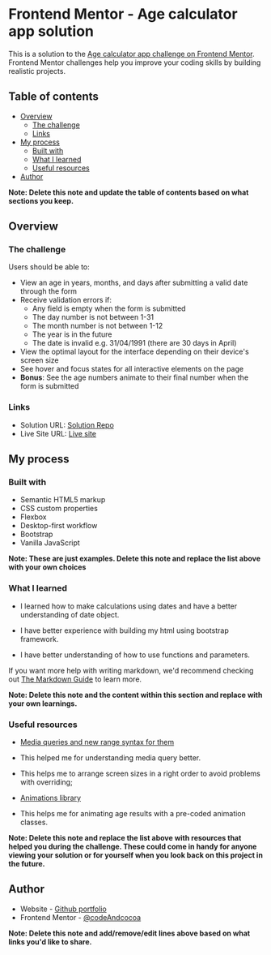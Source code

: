 # Frontend Mentor - Age calculator app solution

This is a solution to the [Age calculator app challenge on Frontend Mentor](https://www.frontendmentor.io/challenges/age-calculator-app-dF9DFFpj-Q). Frontend Mentor challenges help you improve your coding skills by building realistic projects. 

## Table of contents

- [Overview](#overview)
  - [The challenge](#the-challenge)
  - [Links](#links)
- [My process](#my-process)
  - [Built with](#built-with)
  - [What I learned](#what-i-learned)
  - [Useful resources](#useful-resources)
- [Author](#author)


**Note: Delete this note and update the table of contents based on what sections you keep.**

## Overview

### The challenge

Users should be able to:

- View an age in years, months, and days after submitting a valid date through the form
- Receive validation errors if:
  - Any field is empty when the form is submitted
  - The day number is not between 1-31
  - The month number is not between 1-12
  - The year is in the future
  - The date is invalid e.g. 31/04/1991 (there are 30 days in April)
- View the optimal layout for the interface depending on their device's screen size
- See hover and focus states for all interactive elements on the page
- **Bonus**: See the age numbers animate to their final number when the form is submitted



### Links

- Solution URL: [Solution Repo](https://github.com/codeAndcocoa/Age-calculator-app-solution.git)
- Live Site URL: [Live site](https://codeandcocoa.github.io/Age-calculator-app-solution/)

## My process

### Built with

- Semantic HTML5 markup
- CSS custom properties
- Flexbox
- Desktop-first workflow
- Bootstrap
- Vanilla JavaScript


**Note: These are just examples. Delete this note and replace the list above with your own choices**

### What I learned

- I learned how to make calculations using dates and have a better understanding of date object.

- I have better experience with building my html using bootstrap framework.

- I have better understanding of how to use functions and parameters.




If you want more help with writing markdown, we'd recommend checking out [The Markdown Guide](https://www.markdownguide.org/) to learn more.

**Note: Delete this note and the content within this section and replace with your own learnings.**



### Useful resources

- [Media queries and new range syntax for them ](https://blog.openreplay.com/understanding-css-media-queries/) 
- This helped me for understanding media query better.
- This helps me to arrange screen sizes in a right order to avoid problems with overriding;

- [Animations library](https://animate.style/)
- This helps me for animating age results with a pre-coded animation classes.


**Note: Delete this note and replace the list above with resources that helped you during the challenge. These could come in handy for anyone viewing your solution or for yourself when you look back on this project in the future.**

## Author

- Website - [Github portfolio](https://github.com/codeAndcocoa)
- Frontend Mentor - [@codeAndcocoa](https://www.frontendmentor.io/profile/codeAndcocoa)


**Note: Delete this note and add/remove/edit lines above based on what links you'd like to share.**



